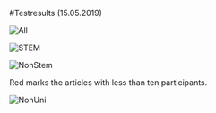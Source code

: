 #Testresults (15.05.2019)


![All](/restuls/testres_all.jpg)

![STEM](/restuls/testres_stem.jpg)

![NonStem](/restuls/testres_nonstem.jpg)

Red marks the articles with less than ten participants. 

![NonUni](/restuls/testres_nonuni.jpg)

